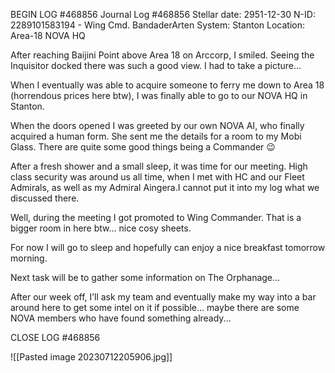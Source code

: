 BEGIN LOG #468856
Journal Log #468856
Stellar date: 2951-12-30
N-ID: 2289101583194 - Wing Cmd. BandaderArten
System: Stanton
Location: Area-18 NOVA HQ

After reaching Baijini Point above Area 18 on Arccorp, I smiled. Seeing the Inquisitor docked there was such a good view. I had to take a picture...

When I eventually was able to acquire someone to ferry me down to Area 18 (horrendous prices here btw), I was finally able to go to our NOVA HQ in Stanton.

When the doors opened I was greeted by our own NOVA AI, who finally acquired a human form. She sent me the details for a room to my Mobi Glass. There are quite some good things being a Commander 😉

After a fresh shower and a small sleep, it was time for our meeting. High class security was around us all time, when I met with HC and our Fleet Admirals, as well as my Admiral Aingera.I cannot put it into my log what we discussed there.

Well, during the meeting I got promoted to Wing Commander. That is a bigger room in here btw… nice cosy sheets.

For now I will go to sleep and hopefully can enjoy a nice breakfast tomorrow morning.

Next task will be to gather some information on The Orphanage…

After our week off, I’ll ask my team and eventually make my way into a bar around here to get some intel on it if possible… maybe there are some NOVA members who have found something already...

CLOSE LOG #468856

![[Pasted image 20230712205906.jpg]]